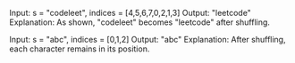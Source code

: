 Input: s = "codeleet", indices = [4,5,6,7,0,2,1,3]
Output: "leetcode"
Explanation: As shown, "codeleet" becomes "leetcode" after shuffling.

Input: s = "abc", indices = [0,1,2]
Output: "abc"
Explanation: After shuffling, each character remains in its position.
